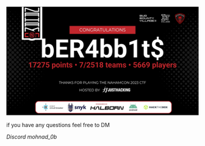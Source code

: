 ![achievement](https://raw.githubusercontent.com/mohnad-0b/programming/main/CTF/NahamConCTF_2023%20Crypto/7ace59e9a861c309b3b046aec570632d218f9d7ab7d1acd91eca0a0525e651c6.png)

if you have any questions feel free to DM

*Discord mohnad_0b*

